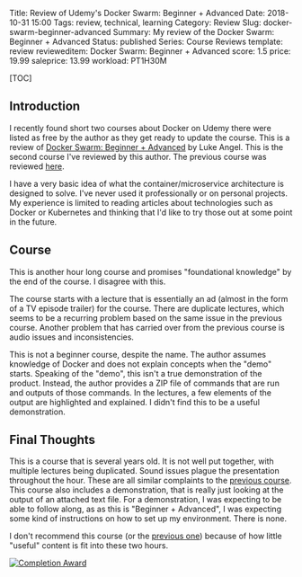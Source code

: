 Title: Review of Udemy's Docker Swarm: Beginner + Advanced
Date: 2018-10-31 15:00
Tags: review, technical, learning
Category: Review
Slug: docker-swarm-beginner-advanced
Summary: My review of the Docker Swarm: Beginner + Advanced
Status: published
Series: Course Reviews
template: review
revieweditem: Docker Swarm: Beginner + Advanced
score: 1.5
price: 19.99
saleprice: 13.99
workload: PT1H30M

[TOC]

## Introduction

I recently found short two courses about Docker on Udemy there were listed as free by the author as they get ready to update the course. This is a review of [Docker Swarm: Beginner + Advanced][1] by Luke Angel. This is the second course I've reviewed by this author. The previous course was reviewed [here][2].

I have a very basic idea of what the container/microservice architecture is designed to solve. I've never used it professionally or on personal projects. My experience is limited to reading articles about technologies such as Docker or Kubernetes and thinking that I'd like to try those out at some point in the future.

## Course

This is another hour long course and promises "foundational knowledge" by the end of the course. I disagree with this.

The course starts with a lecture that is essentially an ad (almost in the form of a TV episode trailer) for the course. There are duplicate lectures, which seems to be a recurring problem based on the same issue in the previous course. Another problem that has carried over from the previous course is audio issues and inconsistencies.

This is not a beginner course, despite the name. The author assumes knowledge of Docker and does not explain concepts when the "demo" starts. Speaking of the "demo", this isn't a true demonstration of the product. Instead, the author provides a ZIP file of commands that are run and outputs of those commands. In the lectures, a few elements of the output are highlighted and explained. I didn't find this to be a useful demonstration.

## Final Thoughts

This is a course that is several years old. It is not well put together, with multiple lectures being duplicated. Sound issues plague the presentation throughout the hour. These are all similar complaints to the [previous course][2]. This course also includes a demonstration, that is really just looking at the output of an attached text file. For a demonstration, I was expecting to be able to follow along, as as this is "Beginner + Advanced", I was expecting some kind of instructions on how to set up my environment. There is none.

I don't recommend this course (or the [previous one][2]) because of how little "useful" content is fit into these two hours.

[![Completion Award][3]][4]


 [1]: https://www.udemy.com/docker-swarm-from-beginner-to-advanced-with-docker-cluster-hosting/
 [2]: {filename}2018_10_29_docker_containers_essentials.md
 [3]: {attach}images/udemy-docker-swarm-beginner-to-advanced.jpg
 [4]: https://ude.my/UC-X9SRS3MO